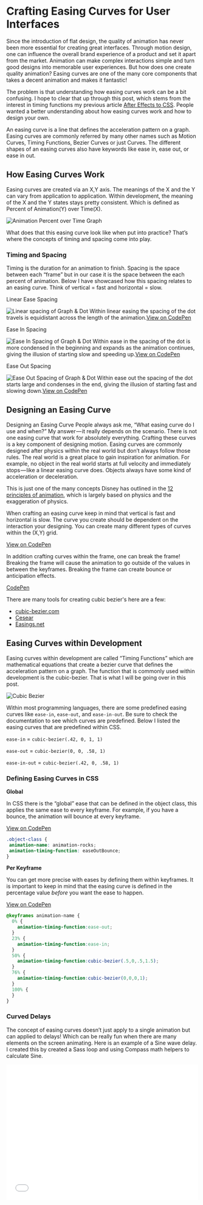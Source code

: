 # Crafting Easing Curves for User Interfaces

Since the introduction of flat design, the quality of animation has never been more essential for creating great interfaces. Through motion design, one can influence the overall brand experience of a product and set it apart from the market. Animation can make complex interactions simple and turn good designs into memorable user experiences. But how does one create quality animation? Easing curves are one of the many core components that takes a decent animation and makes it fantastic! 

The problem is that understanding how easing curves work can be a bit confusing. I hope to clear that up through this post, which stems from the interest in timing functions my previous article [After Effects to CSS](https://medium.com/@ryan_brownhill/after-effects-to-css-79225c1d767e). People wanted a better understanding about how easing curves work and how to design your own.

An easing curve is a line that defines the acceleration pattern on a graph. Easing curves are commonly referred by many other names such as Motion Curves, Timing Functions, Bezier Curves or just Curves. The different shapes of an easing curves also have keywords like ease in, ease out, or ease in out.

## How Easing Curves Work

Easing curves are created via an X,Y axis. The meanings of the X and the Y can vary from application to application. Within development, the meaning of the X and the Y states stays pretty consistent. Which is defined as Percent of Animation(Y) over Time(X).

![Animation Percent over Time Graph](/Users/ryanbrownhill/Dropbox/_4_SIDE_PROJECTS/BLOGS/Posts/Easing_Curves/curve--linear.png)

What does that this easing curve look like when put into practice? That’s where the concepts of timing and spacing come into play.

### Timing and Spacing

Timing is the duration for an animation to finish. Spacing is the space between each “frame” but in our case it is the space between the each percent of animation. Below I have showcased how this spacing relates to an easing curve. Think of vertical = fast and horizontal = slow.

Linear Ease Spacing

![Linear spacing of Graph & Dot](/Users/ryanbrownhill/Dropbox/_4_SIDE_PROJECTS/BLOGS/main-blog/images/posts/easing-curves/spacing--linear.png) 
Within linear easing the spacing of the dot travels is equidistant across the length of the animation.[View on CodePen](http://codepen.io/ryanbrownhill/pen/EjVdeY)

Ease In Spacing

![Ease In Spacing of Graph & Dot](/Users/ryanbrownhill/Dropbox/_4_SIDE_PROJECTS/BLOGS/main-blog/images/posts/easing-curves/spacing--easein.png)
Within ease in the spacing of the dot is more condensed in the beginning and expands as the animation continues, giving the illusion of starting slow and speeding up.[View on CodePen](http://codepen.io/ryanbrownhill/pen/VLvEre)

Ease Out Spacing

![Ease Out Spacing of Graph & Dot](/Users/ryanbrownhill/Dropbox/_4_SIDE_PROJECTS/BLOGS/main-blog/images/posts/easing-curves/spacing--easeout.png) 
Within ease out the spacing of the dot starts large and condenses in the end, giving the illusion of starting fast and slowing down.[View on CodePen](http://codepen.io/ryanbrownhill/pen/MwaPBZ)

## Designing an Easing Curve

Designing an Easing Curve People always ask me, “What easing curve do I use and when?” My answer — it really depends on the scenario. There is not one easing curve that work for absolutely everything. Crafting these curves is a key component of designing motion. Easing curves are commonly designed after physics within the real world but don’t always follow those rules. The real world is a great place to gain inspiration for animation. For example, no object in the real world starts at full velocity and immediately stops — like a linear easing curve does. Objects always have some kind of acceleration or deceleration.

This is just one of the many concepts Disney has outlined in the [12 principles of animation](https://vimeo.com/93206523), which is largely based on physics and the exaggeration of physics.

When crafting an easing curve keep in mind that vertical is fast and horizontal is slow. The curve you create should be dependent on the interaction your designing. You can create many different types of curves within the (X,Y) grid.

[View on CodePen](http://codepen.io/ryanbrownhill/pen/mJeQyq?editors=110)

In addition crafting curves within the frame, one can break the frame! Breaking the frame will cause the animation to go outside of the values in between the keyframes. Breaking the frame can create bounce or anticipation effects.

[CodePen](http://codepen.io/ryanbrownhill/pen/zGrNwv?editors=110)

There are many tools for creating cubic bezier's here are a few:

- [cubic-bezier.com](cubic-bezier.com)
- [Cesear](http://matthewlein.com/ceaser/)
- [Easings.net](http://easings.net/)



## Easing Curves within Development

Easing curves within development are called “Timing Functions” which are mathematical equations that create a bezier curve that defines the acceleration pattern on a graph. The function that is commonly used within development is the cubic-bezier. That is what I will be going over in this post.

![Cubic Bezier](/Users/ryanbrownhill/Dropbox/_4_SIDE_PROJECTS/BLOGS/main-blog/images/posts/easing-curves/cubicbezier-06.png)

Within most programming languages, there are some predefined easing curves like `ease-in`, `ease-out`, and `ease-in-out`. Be sure to check the documentation to see which curves are predefined. Below I listed the easing curves that are predefined within CSS.

`ease-in` = `cubic-bezier(.42, 0, 1, 1)`

`ease-out` = `cubic-bezier(0, 0, .58, 1)`

`ease-in-out` = `cubic-bezier(.42, 0, .58, 1)`

### Defining Easing Curves in CSS

**Global**

In CSS there is the “global” ease that can be defined in the object class, this applies the same ease to every keyframe. For example, if you have a bounce, the animation will bounce at every keyframe.

[View on CodePen](http://codepen.io/ryanbrownhill/pen/JdYmqG)

```scss
.object-class {
 animation-name: animation-rocks;
 animation-timing-function: easeOutBounce;
}
```

**Per Keyframe**

You can get more precise with eases by defining them within keyframes. It is important to keep in mind that the easing curve is defined in the percentage value *before* you want the ease to happen.

[View on CodePen](http://codepen.io/ryanbrownhill/pen/JdYejX)

```scss
@keyframes animation-name {
  0% {
    animation-timing-function:ease-out;
  }
  23% {
    animation-timing-function:ease-in;
  }
  50% {
    animation-timing-function:cubic-bezier(.5,0,.5,1.5);
  }
  76% {
    animation-timing-function:cubic-bezier(0,0,0,1);
  }
  100% {
  }
}
```

### Curved Delays

The concept of easing curves doesn’t just apply to a single animation but can applied to delays! Which can be really fun when there are many elements on the screen animating. Here is an example of a Sine wave delay. I created this by created a Sass loop and using Compass math helpers to calculate Sine.


<iframe height='355' scrolling='no' src='//codepen.io/ryanbrownhill/embed/NqGxgr/?height=355&theme-id=14830' frameborder='no' allowtransparency='true' allowfullscreen='true' style='width: 100%;'>See the Pen <a href='http://codepen.io/ryanbrownhill/pen/NqGxgr/'>Sine Delay Loop</a> by Ryan Brownhill (<a href='http://codepen.io/ryanbrownhill'>@ryanbrownhill</a>) on <a href='http://codepen.io'>CodePen</a>.
</iframe>
